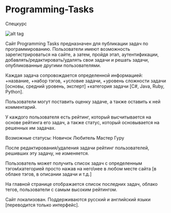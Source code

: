 # Programming-Tasks
Спецкурс

![alt tag](https://www.google.com/url?sa=i&rct=j&q=&esrc=s&source=images&cd=&cad=rja&uact=8&ved=0CAcQjRxqFQoTCOiBrr6b_8cCFSrxcgod3MoNbQ&url=http%3A%2F%2Fcodecondo.com%2Fcoding-challenges%2F&psig=AFQjCNE7T4fJFqSSoJ2zspvhmEVJiXhRLw&ust=1442618652351834)

Сайт Programming Tasks предназначен для публикации задач по программированию.
Пользователи имеют возможность зарегистрироваться на сайте, а затем, пройдя этап, аутентификации, добавлять/редактировать/удалять свои задачи и решать задачи, опубликованные другими пользователями.

Каждая задача сопровождается определенной информацией: 
  +название,
  +набор тэгов,
  +условие задачи,
  +уровень сложности задачи [основы, средний уровень, эксперт]
  +категория задачи [C#, Java, Ruby, Python].

Пользователи могут поставить оценку задаче, а также оставить к ней комментарий. 

У каждого пользователя есть рейтинг, который высчитывается на основе рейтинга его задач, а также статус, который основывается на решенных им задачах. 

Возможные статусы:
  Новичок
  Любитель
  Мастер
  Гуру
  
После редактирования/удаления задачи рейтинг пользователей, решивших эту задачу, не изменяется.

Пользователь может получить список задач с определенным тэгом\категорией просто нажав на него\нее в любом месте сайта [в облаке тэгов, в описании задачи и т.д.]

На главной странице отображается список последних задач, облако тегов, пользователи с самым высоким рейтингом.

Сайт локализован. Поддерживаются русский и английский языки [переводится только интерфейс].

